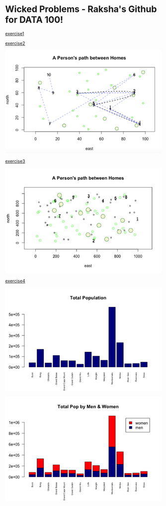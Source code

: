 # Wicked Problems - Raksha's Github for DATA 100!

[exercise1](exercise1.md)

[exercise2](exercise2.md)

![](exercise2.png)

[exercise3](exercise3.md)

![](challengequestion.png)

[exercise4](exercise4.md)

![](rplottotalpopulation.png)

![](totalpop.png)





